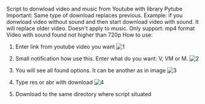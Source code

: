 Script to donwload video and music from Youtube with library Pytube
Important:
Same type of download replaces previous. Example:
if you donwload video without sound and then start download video with sound. It will replace older video.
Doesn't apply to music.
Only support: mp4 format
Video with sound found not higher than 720p
How to use:
1. Enter link from youtube video you want
![1](https://user-images.githubusercontent.com/49831284/99090441-53429180-25d7-11eb-87a8-07da79c5caf1.png)

2. Small notification how use this. Enter what do you want: V, VM or M.
![2](https://user-images.githubusercontent.com/49831284/99090485-62294400-25d7-11eb-93ff-fc78c0359b4c.png)

3. You will see all found options. It can be another as in image
![3](https://user-images.githubusercontent.com/49831284/99090532-6ead9c80-25d7-11eb-8535-b13203ef3a74.png)

4. Type res or abr with download
![4](https://user-images.githubusercontent.com/49831284/99090642-8e44c500-25d7-11eb-9e05-ccb93e2a22c3.png)

5. Download to the same directory where script situated


